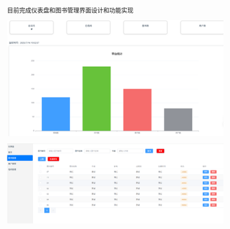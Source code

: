 目前完成仪表盘和图书管理界面设计和功能实现

![仪表盘](pic/屏幕截图%202025-07-16%20105302.png)


![图书管理](pic/屏幕截图%202025-07-16%20105402.png)
